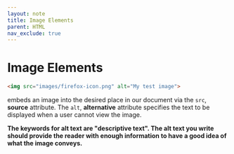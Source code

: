 ```yaml
---
layout: note
title: Image Elements
parent: HTML
nav_exclude: true
---
```


# Image Elements
```html 
<img src="images/firefox-icon.png" alt="My test image">
``` 

embeds an image into the desired place in our document via the `src`, **source** attribute. The `alt`, **alternative** attribute specifies the text to be displayed when a user cannot view the image. 

**The keywords for alt text are "descriptive text". The alt text you write should provide the reader with enough information to have a good idea of what the image conveys.**